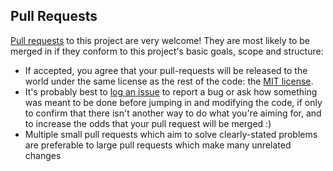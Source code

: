 ## Pull Requests

[Pull requests](https://help.github.com/articles/using-pull-requests) to this project are very welcome! They are most likely to be merged in if they conform to this project's basic goals, scope and structure:

* If accepted, you agree that your pull-requests will be released to the world under the same license as the rest of the code: the [MIT license](LICENSE.md).
* It's probably best to [log an issue](https://github.com/dudelis/K2Field.ServiceBroker.EmailTemplate/issues/new) to report a bug or ask how something was meant to be done before jumping in and modifying the code, if only to confirm that there isn't another way to do what you're aiming for, and to increase the odds that your pull request will be merged :)
* Multiple small pull requests which aim to solve clearly-stated problems are preferable to large pull requests which make many unrelated changes
